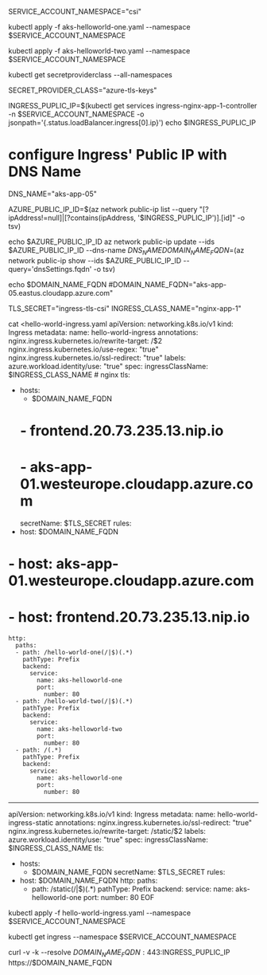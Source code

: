 SERVICE_ACCOUNT_NAMESPACE="csi"

kubectl apply -f aks-helloworld-one.yaml --namespace $SERVICE_ACCOUNT_NAMESPACE

kubectl apply -f aks-helloworld-two.yaml --namespace $SERVICE_ACCOUNT_NAMESPACE

kubectl get secretproviderclass --all-namespaces

SECRET_PROVIDER_CLASS="azure-tls-keys"

INGRESS_PUPLIC_IP=$(kubectl get services ingress-nginx-app-1-controller -n $SERVICE_ACCOUNT_NAMESPACE -o jsonpath='{.status.loadBalancer.ingress[0].ip}')
echo $INGRESS_PUPLIC_IP

# configure Ingress' Public IP with DNS Name

DNS_NAME="aks-app-05"

AZURE_PUBLIC_IP_ID=$(az network public-ip list --query "[?ipAddress!=null]|[?contains(ipAddress, '$INGRESS_PUPLIC_IP')].[id]" -o tsv)

echo $AZURE_PUBLIC_IP_ID
az network public-ip update --ids $AZURE_PUBLIC_IP_ID --dns-name $DNS_NAME
DOMAIN_NAME_FQDN=$(az network public-ip show --ids $AZURE_PUBLIC_IP_ID --query='dnsSettings.fqdn' -o tsv)

echo $DOMAIN_NAME_FQDN
#DOMAIN_NAME_FQDN="aks-app-05.eastus.cloudapp.azure.com"

TLS_SECRET="ingress-tls-csi"
INGRESS_CLASS_NAME="nginx-app-1"

cat <<EOF >hello-world-ingress.yaml
apiVersion: networking.k8s.io/v1
kind: Ingress
metadata:
  name: hello-world-ingress
  annotations:
    nginx.ingress.kubernetes.io/rewrite-target: /\$2
    nginx.ingress.kubernetes.io/use-regex: "true"
    nginx.ingress.kubernetes.io/ssl-redirect: "true"
  labels:
    azure.workload.identity/use: "true"
spec:
  ingressClassName: $INGRESS_CLASS_NAME # nginx
  tls:
  - hosts:
    - $DOMAIN_NAME_FQDN
    # - frontend.20.73.235.13.nip.io
    # - aks-app-01.westeurope.cloudapp.azure.com
    secretName: $TLS_SECRET
  rules:
  - host: $DOMAIN_NAME_FQDN
  # - host: aks-app-01.westeurope.cloudapp.azure.com
  # - host: frontend.20.73.235.13.nip.io
    http:
      paths:
      - path: /hello-world-one(/|$)(.*)
        pathType: Prefix
        backend:
          service:
            name: aks-helloworld-one
            port:
              number: 80
      - path: /hello-world-two(/|$)(.*)
        pathType: Prefix
        backend:
          service:
            name: aks-helloworld-two
            port:
              number: 80
      - path: /(.*)
        pathType: Prefix
        backend:
          service:
            name: aks-helloworld-one
            port:
              number: 80
---
apiVersion: networking.k8s.io/v1
kind: Ingress
metadata:
  name: hello-world-ingress-static
  annotations:
    nginx.ingress.kubernetes.io/ssl-redirect: "true"
    nginx.ingress.kubernetes.io/rewrite-target: /static/\$2
  labels:
    azure.workload.identity/use: "true"
spec:
  ingressClassName: $INGRESS_CLASS_NAME 
  tls:
  - hosts:
    - $DOMAIN_NAME_FQDN
    secretName: $TLS_SECRET
  rules:
  - host: $DOMAIN_NAME_FQDN
    http:
      paths:
      - path: /static(/|$)(.*)
        pathType: Prefix
        backend:
          service:
            name: aks-helloworld-one
            port: 
              number: 80
EOF

kubectl apply -f hello-world-ingress.yaml --namespace $SERVICE_ACCOUNT_NAMESPACE

kubectl get ingress --namespace $SERVICE_ACCOUNT_NAMESPACE

curl -v -k --resolve $DOMAIN_NAME_FQDN:443:$INGRESS_PUPLIC_IP https://$DOMAIN_NAME_FQDN